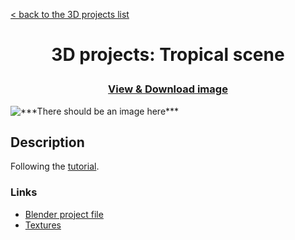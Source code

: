 [&lt; back to the 3D projects list](../ "3D projects list")

<h1><p align="center">3D projects: Tropical scene</p></h1>

<h3><p align="center"><a href="Tropical scene.png" title="View & Download image">View & Download image</a></p></h3>

<img src="Tropical scene.png" alt="***There should be an image here***" title="Tropical scene">

## Description

Following the [tutorial](https://www.youtube.com/watch?v=CsNgljHnbhA).

### Links

-   [Blender project file](Tropical&#32;scene.blend "Download Blender project file")
-	[Textures](https://minhaskamal.github.io/DownGit/#/home?url=https://github.com/npanuhin/Artwork/tree/master/3D/Tropical%20scene/Textures "Download Textures")